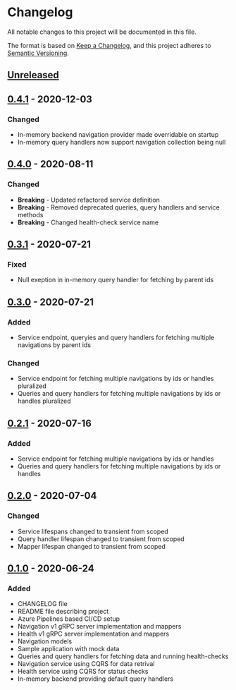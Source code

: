 # Changelog

All notable changes to this project will be documented in this file.

The format is based on [Keep a Changelog](https://keepachangelog.com/en/1.0.0/),
and this project adheres to [Semantic Versioning](https://semver.org/spec/v2.0.0.html).

## [Unreleased]

## [0.4.1] - 2020-12-03

### Changed

- In-memory backend navigation provider made overridable on startup
- In-memory query handlers now support navigation collection being null

## [0.4.0] - 2020-08-11

### Changed

- **Breaking** - Updated refactored service definition
- **Breaking** - Removed deprecated queries, query handlers and service methods
- **Breaking** - Changed health-check service name

## [0.3.1] - 2020-07-21

### Fixed

- Null exeption in in-memory query handler for fetching by parent ids

## [0.3.0] - 2020-07-21

### Added

- Service endpoint, queryies and query handlers for fetching multiple navigations by parent ids

### Changed

- Service endpoint for fetching multiple navigations by ids or handles pluralized
- Queries and query handlers for fetching multiple navigations by ids or handles pluralized

## [0.2.1] - 2020-07-16

### Added

- Service endpoint for fetching multiple navigations by ids or handles
- Queries and query handlers for fetching multiple navigations by ids or handles

## [0.2.0] - 2020-07-04

### Changed

- Service lifespans changed to transient from scoped
- Query handler lifespan changed to transient from scoped
- Mapper lifespan changed to transient from scoped

## [0.1.0] - 2020-06-24

### Added

- CHANGELOG file
- README file describing project
- Azure Pipelines based CI/CD setup
- Navigation v1 gRPC server implementation and mappers
- Health v1 gRPC server implementation and mappers
- Navigation models
- Sample application with mock data
- Queries and query handlers for fetching data and running health-checks
- Navigation service using CQRS for data retrival
- Health service using CQRS for status checks
- In-memory backend providing default query handlers

[unreleased]: https://github.com/SorenA/lightops-commerce-services-navigation/compare/0.4.1...develop
[0.4.1]: https://github.com/SorenA/lightops-commerce-services-navigation/tree/0.4.1
[0.4.0]: https://github.com/SorenA/lightops-commerce-services-navigation/tree/0.4.0
[0.3.1]: https://github.com/SorenA/lightops-commerce-services-navigation/tree/0.3.1
[0.3.0]: https://github.com/SorenA/lightops-commerce-services-navigation/tree/0.3.0
[0.2.1]: https://github.com/SorenA/lightops-commerce-services-navigation/tree/0.2.1
[0.2.0]: https://github.com/SorenA/lightops-commerce-services-navigation/tree/0.2.0
[0.1.0]: https://github.com/SorenA/lightops-commerce-services-navigation/tree/0.1.0
